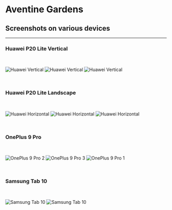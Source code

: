  # Aventine Gardens
 ## Screenshots on various devices

 -------------------------------
 
 ### Huawei P20 Lite Vertical 
 <br>

![Huawei Vertical](images/huawei1.jpg)
![Huawei Vertical](images/huawei2.jpg)
![Huawei Vertical](images/huawei3.jpg)

<br>

### Huawei P20 Lite Landscape
<br>

![Huawei Horizontal](images/huawei-ls-1.jpg)
![Huawei Horizontal](images/huawei-ls-2.jpg)
![Huawei Horizontal](images/huawei-ls-3.jpg)

<br>

### OnePlus 9 Pro
<br>

![OnePlus 9 Pro 2](images/one-plus-1.jpg)
![OnePlus 9 Pro 3](images/one-plus-2.jpg)
![OnePlus 9 Pro 1](images/one-plus-3.jpg)

<br>

### Samsung Tab 10
<br>

![Samsung Tab 10](samsung-tab-1.png)
![Samsung Tab 10](samsung-tab-2.png)
